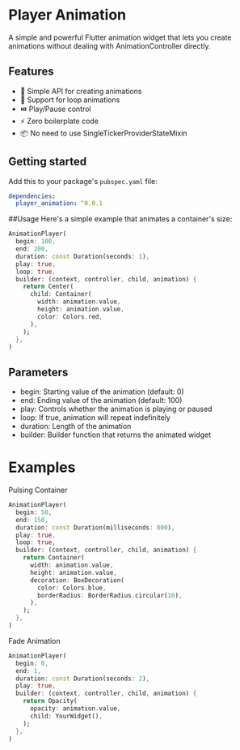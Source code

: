 # Player Animation

A simple and powerful Flutter animation widget that lets you create animations without dealing with AnimationController directly.

## Features

- 🎯 Simple API for creating animations
- 🔄 Support for loop animations
- ⏯️ Play/Pause control
- ⚡ Zero boilerplate code
- 📦 No need to use SingleTickerProviderStateMixin

## Getting started

Add this to your package's `pubspec.yaml` file:

```yaml
dependencies:
  player_animation: ^0.0.1
```

##Usage
Here's a simple example that animates a container's size:

```dart
AnimationPlayer(
  begin: 100,
  end: 200,
  duration: const Duration(seconds: 1),
  play: true,
  loop: true,
  builder: (context, controller, child, animation) {
    return Center(
      child: Container(
        width: animation.value,
        height: animation.value,
        color: Colors.red,
      ),
    );
  },
)
```

## Parameters
- begin: Starting value of the animation (default: 0)
- end: Ending value of the animation (default: 100)
- play: Controls whether the animation is playing or paused
- loop: If true, animation will repeat indefinitely
- duration: Length of the animation
- builder: Builder function that returns the animated widget
# Examples
Pulsing Container
```dart
AnimationPlayer(
  begin: 50,
  end: 150,
  duration: const Duration(milliseconds: 800),
  play: true,
  loop: true,
  builder: (context, controller, child, animation) {
    return Container(
      width: animation.value,
      height: animation.value,
      decoration: BoxDecoration(
        color: Colors.blue,
        borderRadius: BorderRadius.circular(10),
      ),
    );
  },
)
```
Fade Animation
```dart 
AnimationPlayer(
  begin: 0,
  end: 1,
  duration: const Duration(seconds: 2),
  play: true,
  builder: (context, controller, child, animation) {
    return Opacity(
      opacity: animation.value,
      child: YourWidget(),
    );
  },
)
``` 